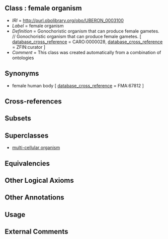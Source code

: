 
## Class : female organism

 * *IRI* = http://purl.obolibrary.org/obo/UBERON_0003100
 * *Label* = female organism
 * *Definition* = Gonochoristic organism that can produce female gametes. // Gonochoristic organism that can produce female gametes. [ [database_cross_reference](../../ef/oboInOwl#hasDbXref.md) = CARO:0000028, [database_cross_reference](../../ef/oboInOwl#hasDbXref.md) = ZFIN:curator ]
 * *Comment* = This class was created automatically from a combination of ontologies

## Synonyms

 * female human body [ [database_cross_reference](../../ef/oboInOwl#hasDbXref.md) = FMA:67812 ]

## Cross-references


## Subsets


## Superclasses

 * [multi-cellular organism](../../UBERON/68/UBERON_0000468.md)

## Equivalencies


## Other Logical Axioms


## Other Annotations


## Usage


## External Comments

